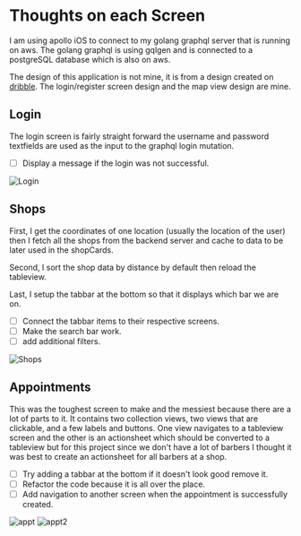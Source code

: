 #  Thoughts on each Screen

I am using apollo iOS to connect to my golang graphql server that is running on aws. 
The golang graphql is using gqlgen and is connected to a postgreSQL database which is also on aws. 

The design of this application is not mine, it is from a design created on [dribble](https://dribbble.com/shots/11069254-Ciach-Ciach/attachments/2666293?mode=media). The login/register screen design and the map view design are mine. 


## Login 

The login screen is fairly straight forward the username and password textfields are used as the input 
to the graphql login mutation. 

- [ ] Display a message if the login was not successful. 

![Login](./display_images/login_screen.png)
<!--
<img src="./display_images/login_screen.png" width="500" height="300"/>
-->

## Shops

First, I get the coordinates of one location (usually the location of the user)
then I fetch all the shops from the backend server and cache to data to be later used in the shopCards.

Second, I sort the shop data by distance by default then reload the tableview.

Last, I setup the tabbar at the bottom so that it displays which bar we are on.

- [ ] Connect the tabbar items to their respective screens.
- [ ] Make the search bar work.
- [ ] add additional filters.

![Shops](./display_images/shops.png)
<!--
<img src="./display_images/shops.png" width="500" height="300"/>
-->
## Appointments 

This was the toughest screen to make and the messiest because there are a lot of parts to it. 
It contains two collection views, two views that are clickable, and a few labels and buttons.
One view navigates to a tableview screen and the other is an actionsheet which should be converted to a
tableview but for this project since we don't have a lot of barbers I thought it was best to create an
actionsheet for all barbers at a shop.

- [ ] Try adding a tabbar at the bottom if it doesn't look good remove it.
- [ ] Refactor the code because it is all over the place. 
- [ ] Add navigation to another screen when the appointment is successfully created. 

![appt](./display_images/appt.png) ![appt2](./display_images/appt2.png)
<!--
<img src="./display_images/appt.png" width="500" height="300"/>
-->

<!--
<img src="./display_images/shops.png" width="500" height="300"/>
-->